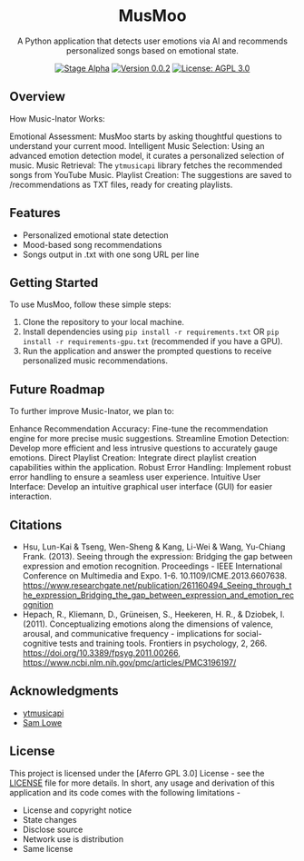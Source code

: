 <!-- Project Title -->
<h1 align="center">MusMoo</h1>

<!-- Project Description -->
<p align="center">A Python application that detects user emotions via AI and recommends personalized songs based on emotional state.</p>

<!-- Badges -->
<p align="center">
  <a href="https://github.com/devparanjay/musmoo/tree/alpha"><img alt="Stage Alpha" src="https://img.shields.io/badge/stage-alpha-cyan"></a>
  <a href="#"><img src="https://img.shields.io/badge/version-0.0.2-brightgreen" alt="Version 0.0.2"></a>
  <a href="https://github.com/devparanjay/musmoo/blob/main/LICENSE"><img src="https://img.shields.io/badge/license-AGPL_3.0-blue" alt="License: AGPL 3.0"></a>
</p>

<!-- Overview -->

## Overview

How Music-Inator Works:

Emotional Assessment: MusMoo starts by asking thoughtful questions to understand your current mood.
Intelligent Music Selection: Using an advanced emotion detection model, it curates a personalized selection of music.
Music Retrieval: The `ytmusicapi` library fetches the recommended songs from YouTube Music.
Playlist Creation: The suggestions are saved to /recommendations as TXT files, ready for creating playlists.

## Features

- Personalized emotional state detection
- Mood-based song recommendations
- Songs output in .txt with one song URL per line

## Getting Started

To use MusMoo, follow these simple steps:

1. Clone the repository to your local machine.
2. Install dependencies using `pip install -r requirements.txt` OR `pip install -r requirements-gpu.txt` (recommended if you have a GPU).
3. Run the application and answer the prompted questions to receive personalized music recommendations.

## Future Roadmap

To further improve Music-Inator, we plan to:

Enhance Recommendation Accuracy: Fine-tune the recommendation engine for more precise music suggestions.
Streamline Emotion Detection: Develop more efficient and less intrusive questions to accurately gauge emotions.
Direct Playlist Creation: Integrate direct playlist creation capabilities within the application.
Robust Error Handling: Implement robust error handling to ensure a seamless user experience.
Intuitive User Interface: Develop an intuitive graphical user interface (GUI) for easier interaction.

<!-- Citations -->

## Citations

- Hsu, Lun-Kai & Tseng, Wen-Sheng & Kang, Li-Wei & Wang, Yu-Chiang Frank. (2013). Seeing through the expression: Bridging the gap between expression and emotion recognition. Proceedings - IEEE International Conference on Multimedia and Expo. 1-6. 10.1109/ICME.2013.6607638.
  <br>https://www.researchgate.net/publication/261160494_Seeing_through_the_expression_Bridging_the_gap_between_expression_and_emotion_recognition
- Hepach, R., Kliemann, D., Grüneisen, S., Heekeren, H. R., & Dziobek, I. (2011). Conceptualizing emotions along the dimensions of valence, arousal, and communicative frequency - implications for social-cognitive tests and training tools. Frontiers in psychology, 2, 266.
  <br>https://doi.org/10.3389/fpsyg.2011.00266, https://www.ncbi.nlm.nih.gov/pmc/articles/PMC3196197/

<!-- Acknowledgments -->

## Acknowledgments

- [ytmusicapi](https://github.com/sigma67/ytmusicapi)
- [Sam Lowe](https://github.com/samlowe)

<!-- Licence -->

## License

This project is licensed under the [Aferro GPL 3.0] License - see the [LICENSE](https://github.com/devparanjay/musmoo/blob/main/LICENSE) file for more details.
In short, any usage and derivation of this application and its code comes with the following limitations -

- License and copyright notice
- State changes
- Disclose source
- Network use is distribution
- Same license

<!-- End of README -->
